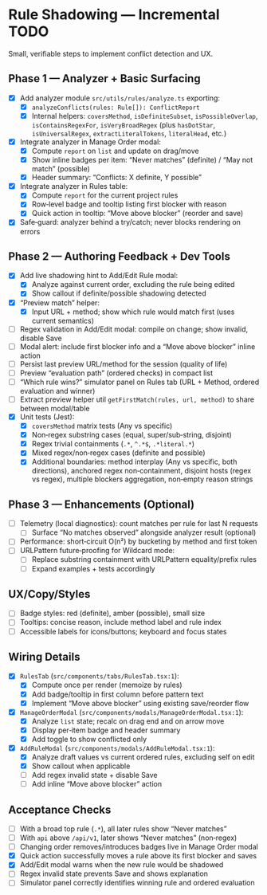 # Rule Shadowing — Incremental TODO

Small, verifiable steps to implement conflict detection and UX.

## Phase 1 — Analyzer + Basic Surfacing

- [x] Add analyzer module `src/utils/rules/analyze.ts` exporting:
  - [x] `analyzeConflicts(rules: Rule[]): ConflictReport`
  - [x] Internal helpers: `coversMethod`, `isDefiniteSubset`, `isPossibleOverlap`, `isContainsRegexFor`, `isVeryBroadRegex` (plus `hasDotStar`, `isUniversalRegex`, `extractLiteralTokens`, `literalHead`, etc.)
- [x] Integrate analyzer in Manage Order modal:
  - [x] Compute `report` on `list` and update on drag/move
  - [x] Show inline badges per item: “Never matches” (definite) / “May not match” (possible)
  - [x] Header summary: “Conflicts: X definite, Y possible”
- [x] Integrate analyzer in Rules table:
  - [x] Compute `report` for the current project rules
  - [x] Row‑level badge and tooltip listing first blocker with reason
  - [x] Quick action in tooltip: “Move above blocker” (reorder and save)
- [x] Safe‑guard: analyzer behind a try/catch; never blocks rendering on errors

## Phase 2 — Authoring Feedback + Dev Tools

- [x] Add live shadowing hint to Add/Edit Rule modal:
  - [x] Analyze against current order, excluding the rule being edited
  - [x] Show callout if definite/possible shadowing detected
- [x] “Preview match” helper:
  - [x] Input URL + method; show which rule would match first (uses current semantics)
- [ ] Regex validation in Add/Edit modal: compile on change; show invalid, disable Save
- [ ] Modal alert: include first blocker info and a “Move above blocker” inline action
- [ ] Persist last preview URL/method for the session (quality of life)
- [ ] Preview “evaluation path” (ordered checks) in compact list
- [ ] “Which rule wins?” simulator panel on Rules tab (URL + Method, ordered evaluation and winner)
- [ ] Extract preview helper util `getFirstMatch(rules, url, method)` to share between modal/table
- [x] Unit tests (Jest):
  - [x] `coversMethod` matrix tests (Any vs specific)
  - [x] Non‑regex substring cases (equal, super/sub‑string, disjoint)
  - [x] Regex trivial containments (`.*`, `^.*$`, `.*literal.*`)
  - [x] Mixed regex/non‑regex cases (definite and possible)
  - [x] Additional boundaries: method interplay (Any vs specific, both directions), anchored regex non‑containment, disjoint hosts (regex vs regex), multiple blockers aggregation, non‑empty reason strings

## Phase 3 — Enhancements (Optional)

- [ ] Telemetry (local diagnostics): count matches per rule for last N requests
  - [ ] Surface “No matches observed” alongside analyzer result (optional)
- [ ] Performance: short‑circuit O(n²) by bucketing by method and first token
- [ ] URLPattern future‑proofing for Wildcard mode:
  - [ ] Replace substring containment with URLPattern equality/prefix rules
  - [ ] Expand examples + tests accordingly

## UX/Copy/Styles

- [ ] Badge styles: red (definite), amber (possible), small size
- [ ] Tooltips: concise reason, include method label and rule index
- [ ] Accessible labels for icons/buttons; keyboard and focus states

## Wiring Details

- [x] `RulesTab` (`src/components/tabs/RulesTab.tsx:1`):
  - [x] Compute once per render (memoize by rules)
  - [x] Add badge/tooltip in first column before pattern text
  - [x] Implement “Move above blocker” using existing save/reorder flow
- [x] `ManageOrderModal` (`src/components/modals/ManageOrderModal.tsx:1`):
  - [x] Analyze `list` state; recalc on drag end and on arrow move
  - [x] Display per‑item badge and header summary
  - [x] Add toggle to show conflicted only
- [x] `AddRuleModal` (`src/components/modals/AddRuleModal.tsx:1`):
  - [x] Analyze draft values vs current ordered rules, excluding self on edit
  - [x] Show callout when applicable
  - [ ] Add regex invalid state + disable Save
  - [ ] Add inline “Move above blocker” action

## Acceptance Checks

- [ ] With a broad top rule (`.*`), all later rules show “Never matches”
- [ ] With `api` above `/api/v1`, later shows “Never matches” (non‑regex)
- [ ] Changing order removes/introduces badges live in Manage Order modal
- [x] Quick action successfully moves a rule above its first blocker and saves
- [x] Add/Edit modal warns when the new rule would be shadowed
- [ ] Regex invalid state prevents Save and shows explanation
- [ ] Simulator panel correctly identifies winning rule and ordered evaluation

